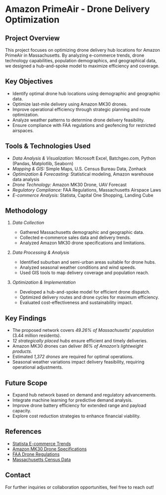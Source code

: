 # Amazon PrimeAir - Drone Delivery Optimization

## Project Overview
This project focuses on optimizing drone delivery hub locations for Amazon PrimeAir in Massachusetts. By analyzing e-commerce trends, drone technology capabilities, population demographics, and geographical data, we designed a hub-and-spoke model to maximize efficiency and coverage.

## Key Objectives
- Identify optimal drone hub locations using demographic and geographic data.
- Optimize last-mile delivery using Amazon MK30 drones.
- Improve operational efficiency through strategic planning and route optimization.
- Analyze weather patterns to determine drone delivery feasibility.
- Ensure compliance with FAA regulations and geofencing for restricted airspaces.

## Tools & Technologies Used
- *Data Analysis & Visualization:* Microsoft Excel, Batchgeo.com, Python (Pandas, Matplotlib, Seaborn)
- *Mapping & GIS:* Simple Maps, U.S. Census Bureau Data, Zonhack
- *Optimization & Forecasting:* Statistical modeling, Amazon warehouse data analysis
- *Drone Technology:* Amazon MK30 Drone, UAV Forecast
- *Regulatory Compliance:* FAA Regulations, Massachusetts Airspace Laws
- *E-commerce Analysis:* Statista, Capital One Shopping, Landing Cube

## Methodology
1. *Data Collection*
   - Gathered Massachusetts demographic and geographic data.
   - Collected e-commerce sales data and delivery trends.
   - Analyzed Amazon MK30 drone specifications and limitations.

2. *Data Processing & Analysis*
   - Identified suburban and semi-urban areas suitable for drone hubs.
   - Analyzed seasonal weather conditions and wind speeds.
   - Used GIS tools to map delivery coverage and population reach.

3. *Optimization & Implementation*
   - Developed a hub-and-spoke model for efficient drone dispatch.
   - Optimized delivery routes and drone cycles for maximum efficiency.
   - Evaluated cost-effectiveness and sustainability impact.

## Key Findings
- The proposed network covers *49.26% of Massachusetts’ population* (3.44 million residents).
- *12 strategically placed hubs* ensure efficient and timely deliveries.
- Amazon MK30 drones can deliver *86% of Amazon’s lightweight products*.
- Estimated *1,372 drones* are required for optimal operations.
- Seasonal weather variations impact delivery feasibility, requiring operational adjustments.

## Future Scope
- Expand hub network based on demand and regulatory advancements.
- Integrate machine learning for predictive demand analysis.
- Improve drone battery efficiency for extended range and payload capacity.
- Explore cost reduction strategies to enhance financial viability.

## References
- [Statista E-commerce Trends](https://www.statista.com/)
- [Amazon MK30 Drone Specifications](https://www.aboutamazon.com/news/transportation/amazon-prime-air-delivery-drone-reveal-photos)
- [FAA Drone Regulations](https://www.faa.gov/uas/)
- [Massachusetts Census Data](https://data.census.gov/profile/Massachusetts?g=040XX00US25)

## Contact
For further inquiries or collaboration opportunities, feel free to reach out!
